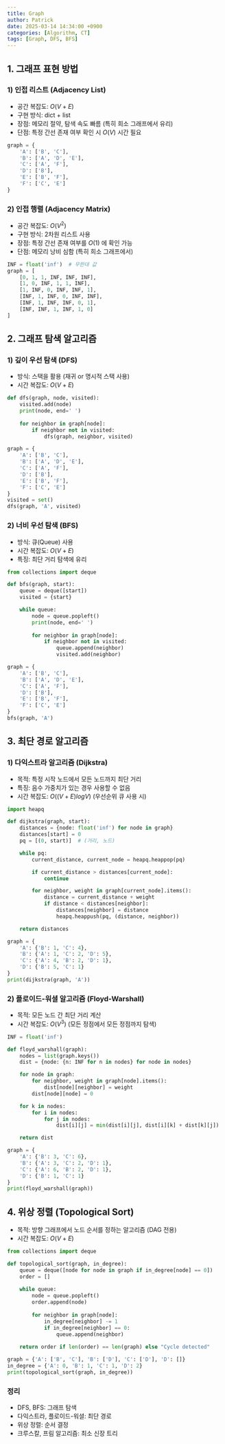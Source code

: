 ```yaml
---
title: Graph
author: Patrick
date: 2025-03-14 14:34:00 +0900
categories: [Algorithm, CT]
tags: [Graph, DFS, BFS]
---
```

## 1. 그래프 표현 방법
### 1) 인접 리스트 (Adjacency List)
- 공간 복잡도: $O(V+E)$
- 구현 방식: dict + list
- 장점: 메모리 절약, 탐색 속도 빠름 (특히 희소 그래프에서 유리)
- 단점: 특정 간선 존재 여부 확인 시 $O(V)$ 시간 필요

```python
graph = {
    'A': ['B', 'C'],
    'B': ['A', 'D', 'E'],
    'C': ['A', 'F'],
    'D': ['B'],
    'E': ['B', 'F'],
    'F': ['C', 'E']
}
```

### 2) 인접 행렬 (Adjacency Matrix)
- 공간 복잡도: $O(V^2)$
- 구현 방식: 2차원 리스트 사용
- 장점: 특정 간선 존재 여부를 $O(1)$ 에 확인 가능
- 단점: 메모리 낭비 심함 (특히 희소 그래프에서)

```python
INF = float('inf')  # 무한대 값
graph = [
    [0, 1, 1, INF, INF, INF],
    [1, 0, INF, 1, 1, INF],
    [1, INF, 0, INF, INF, 1],
    [INF, 1, INF, 0, INF, INF],
    [INF, 1, INF, INF, 0, 1],
    [INF, INF, 1, INF, 1, 0]
]
```

## 2. 그래프 탐색 알고리즘
### 1) 깊이 우선 탐색 (DFS)
- 방식: 스택을 활용 (재귀 or 명시적 스택 사용)
- 시간 복잡도: $O(V+E)$

```python
def dfs(graph, node, visited):
    visited.add(node)
    print(node, end=' ')
    
    for neighbor in graph[node]:
        if neighbor not in visited:
            dfs(graph, neighbor, visited)

graph = {
    'A': ['B', 'C'],
    'B': ['A', 'D', 'E'],
    'C': ['A', 'F'],
    'D': ['B'],
    'E': ['B', 'F'],
    'F': ['C', 'E']
}
visited = set()
dfs(graph, 'A', visited)
```

### 2) 너비 우선 탐색 (BFS)
- 방식: 큐(Queue) 사용
- 시간 복잡도: $O(V+E)$
- 특징: 최단 거리 탐색에 유리

```python
from collections import deque

def bfs(graph, start):
    queue = deque([start])
    visited = {start}

    while queue:
        node = queue.popleft()
        print(node, end=' ')
        
        for neighbor in graph[node]:
            if neighbor not in visited:
                queue.append(neighbor)
                visited.add(neighbor)

graph = {
    'A': ['B', 'C'],
    'B': ['A', 'D', 'E'],
    'C': ['A', 'F'],
    'D': ['B'],
    'E': ['B', 'F'],
    'F': ['C', 'E']
}
bfs(graph, 'A')
```

## 3. 최단 경로 알고리즘
### 1) 다익스트라 알고리즘 (Dijkstra)
- 목적: 특정 시작 노드에서 모든 노드까지 최단 거리
- 특징: 음수 가중치가 있는 경우 사용할 수 없음
- 시간 복잡도: $O((V+E)logV)$ (우선순위 큐 사용 시)

```python
import heapq

def dijkstra(graph, start):
    distances = {node: float('inf') for node in graph}
    distances[start] = 0
    pq = [(0, start)]  # (거리, 노드)

    while pq:
        current_distance, current_node = heapq.heappop(pq)

        if current_distance > distances[current_node]:
            continue

        for neighbor, weight in graph[current_node].items():
            distance = current_distance + weight
            if distance < distances[neighbor]:
                distances[neighbor] = distance
                heapq.heappush(pq, (distance, neighbor))

    return distances

graph = {
    'A': {'B': 1, 'C': 4},
    'B': {'A': 1, 'C': 2, 'D': 5},
    'C': {'A': 4, 'B': 2, 'D': 1},
    'D': {'B': 5, 'C': 1}
}
print(dijkstra(graph, 'A'))
```

### 2) 플로이드-워셜 알고리즘 (Floyd-Warshall)
- 목적: 모든 노드 간 최단 거리 계산
- 시간 복잡도: $O(V^3)$ (모든 정점에서 모든 정점까지 탐색)

```python
INF = float('inf')

def floyd_warshall(graph):
    nodes = list(graph.keys())
    dist = {node: {n: INF for n in nodes} for node in nodes}

    for node in graph:
        for neighbor, weight in graph[node].items():
            dist[node][neighbor] = weight
        dist[node][node] = 0

    for k in nodes:
        for i in nodes:
            for j in nodes:
                dist[i][j] = min(dist[i][j], dist[i][k] + dist[k][j])

    return dist

graph = {
    'A': {'B': 3, 'C': 6},
    'B': {'A': 3, 'C': 2, 'D': 1},
    'C': {'A': 6, 'B': 2, 'D': 1},
    'D': {'B': 1, 'C': 1}
}
print(floyd_warshall(graph))
```

## 4. 위상 정렬 (Topological Sort)
- 목적: 방향 그래프에서 노드 순서를 정하는 알고리즘 (DAG 전용)
- 시간 복잡도: $O(V+E)$

```python
from collections import deque

def topological_sort(graph, in_degree):
    queue = deque([node for node in graph if in_degree[node] == 0])
    order = []
    
    while queue:
        node = queue.popleft()
        order.append(node)
        
        for neighbor in graph[node]:
            in_degree[neighbor] -= 1
            if in_degree[neighbor] == 0:
                queue.append(neighbor)
    
    return order if len(order) == len(graph) else "Cycle detected"

graph = {'A': ['B', 'C'], 'B': ['D'], 'C': ['D'], 'D': []}
in_degree = {'A': 0, 'B': 1, 'C': 1, 'D': 2}
print(topological_sort(graph, in_degree))
```

### 정리
- DFS, BFS: 그래프 탐색
- 다익스트라, 플로이드-워셜: 최단 경로
- 위상 정렬: 순서 결정
- 크루스칼, 프림 알고리즘: 최소 신장 트리
